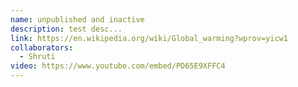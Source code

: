 ```yaml
---
name: unpublished and inactive
description: test desc...
link: https://en.wikipedia.org/wiki/Global_warming?wprov=yicw1
collaborators:
  - Shruti
video: https://www.youtube.com/embed/PD65E9XFFC4
---
```

